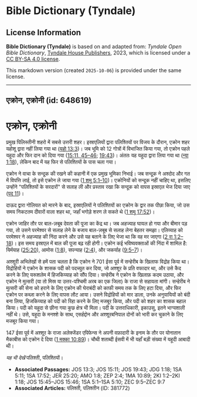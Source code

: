 # Bible Dictionary (Tyndale)

## License Information

**Bible Dictionary (Tyndale)** is based on and adapted from: _Tyndale Open Bible Dictionary_, [Tyndale House Publishers](https://tyndaleopenresources.com/), 2023, which is licensed under a [CC BY-SA 4.0 license](https://creativecommons.org/licenses/by-sa/4.0/legalcode.en).

This markdown version (created `2025-10-06`) is provided under the same license.



--------------------------------

## एक्रोन, एक्रोनी (id: 648619)

एक्रोन, एक्रोनी
===============

प्रमुख पिलिस्तीनी शहरो में सबसे उत्तरी शहर। इस्राएलियों द्वारा पलिश्तियों पर विजय के दौरान, एक्रोन शहर यहोशू द्वारा नहीं लिया गया था ([यहो 13:3](https://ref.ly/Josh13:3))। जब भूमि को 12 गोत्रों में विभाजित किया गया, तो एक्रोन पहले यहूदा और फिर दान को दिया गया ([15:11, 45–46](https://ref.ly/Josh15:11,Josh15:45-Josh15:46); [19:43](https://ref.ly/Josh19:43))। अंततः यह यहूदा द्वारा लिया गया था ([न्या 1:18](https://ref.ly/Judg1:18)), लेकिन बाद में यह फिर से पलिश्तियों के पास चला गया।

एक्रोन ने वाचा के सन्दूक की रखने की कहानी में एक प्रमुख भूमिका निभाई। जब सन्दूक ने अश्दोद और गत में विपत्ति लाई, तो इसे एक्रोन ले जाया गया ([1 शमू 5:1–10](https://ref.ly/1Sam5:1-1Sam5:10))। एक्रोनियों को सन्दूक नहीं चाहिए था, इसलिए उन्होंने "पलिश्तियों के सरदारों" से सलाह ली और प्रस्ताव रखा कि सन्दूक को वापस इस्राएल भेज दिया जाए ([पद 11](https://ref.ly/1Sam5:11))।

दाऊद द्वारा गोलियत को मारने के बाद, इस्राएलियों ने पलिश्तियों का एक्रोन के द्वार तक पीछा किया, जो उस समय निकटतम दीवारों वाला शहर था, जहाँ भगोड़े शरण ले सकते थे ([1 शमू 17:52](https://ref.ly/1Sam17:52))।

एक्रोन जाहिर तौर पर बाल\-ज़बूब देवता की पूजा का केंद्र था। जब अहज्याह घायल हो गया और बीमार पड़ गया, तो उसने परमेश्वर से सलाह लेने के बजाय बाल\-ज़बूब से सलाह लेना बेहतर समझा। एलिय्याह को परमेश्वर ने अहज्याह की निंदा करने और उसे यह बताने के लिए भेजा था कि वह मर जाएगा ([2 रा 1:2–18](https://ref.ly/2Kgs1:2-2Kgs1:18))। इस समय इस्राएल में बाल की पूजा बढ़ रही होगी। एक्रोन कई भविष्यवक्ताओं की निंदा में शामिल है: यिर्मयाह ([25:20](https://ref.ly/Jer25:20)), आमोस ([1:8](https://ref.ly/Amos1:8)), सपन्याह ([2:4](https://ref.ly/Zeph2:4)), और जकर्याह ([9:5–7](https://ref.ly/Zech9:5-Zech9:7))।

अश्शूरी अभिलेखों से हमें पता चलता है कि एक्रोन ने 701 ईसा पूर्व में सन्हेरीब के खिलाफ विद्रोह किया था। विद्रोहियों ने एक्रोन के शासक पदी को पदच्युत कर दिया, जो अश्शूर के प्रति वफादार था, और उसे कैद करने के लिए यरूशलेम में हिजकिय्याह को सौंप दिया। सन्हेरीब ने एक्रोन के खिलाफ़ कदम उठाया, और एक्रोन ने मुत्सरी (या तो मिस्र या उत्तर\-पश्चिमी अरब का एक जिला) के राजा से सहायता मांगी। सन्हेरीब ने मुत्सरी की सेना को हराने के लिए एक्रोन की घेराबंदी को काफी समय तक के लिए हटा दिया, और फिर एक्रोन पर कब्ज़ा करने के लिए वापस लौट आया। उसने विद्रोहियों को मार डाला, उनके अनुयायियों को बंदी बना लिया, हिजकिय्याह को पदी को रिहा करने के लिए मजबूर किया, और पदी को शहर का शासक बहाल किया। पदी को यहूदा से छीना गया कुछ क्षेत्र भी मिला। पदी के उत्तराधिकारी, इकाउसु, इतने भाग्यशाली नहीं थे। उसे, यहूदा के मनश्शे के साथ, एसर्हद्दोन और अश्शूरबनिपाल दोनों को भारी कर चुकाने के लिए मजबूर किया गया।

147 ईसा पूर्व में अश्शूर के राजा अलेक्जेंडर एपिफेन्स ने अपनी वफ़ादारी के इनाम के तौर पर योनातान मैकाबीस को एक्रोन दे दिया ([1 मक्का 10:89](https://ref.ly/1Macc10:89))। चौथी शताब्दी ईसवी में भी यहाँ बड़ी संख्या में यहूदी आबादी थी।

*यह भी देखें* पलिश्ती, पलिश्तियों। 

* **Associated Passages:** JOS 13:3; JOS 15:11; JOS 19:43; JDG 1:18; 1SA 5:11; 1SA 17:52; JER 25:20; AMO 1:8; ZEP 2:4; 1MA 10:89; 2KI 1:2–2KI 1:18; JOS 15:45–JOS 15:46; 1SA 5:1–1SA 5:10; ZEC 9:5–ZEC 9:7
* **Associated Articles:** पलिश्ती, पलिश्तीन (ID: 381772)

